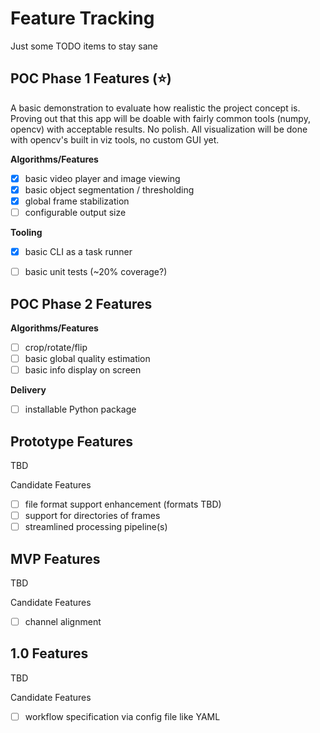 # Feature Tracking

Just some TODO items to stay sane

## POC Phase 1 Features (⭐)

A basic demonstration to evaluate how realistic the project concept is. Proving out that this app will be doable with fairly common tools (numpy, opencv) with acceptable results. No polish. All visualization will be done with opencv's built in viz 
tools, no custom GUI yet.

**Algorithms/Features**
- [x] basic video player and image viewing
- [x] basic object segmentation / thresholding
- [x] global frame stabilization
- [ ] configurable output size

**Tooling**
- [x] basic CLI as a task runner
- [ ] basic unit tests (~20% coverage?)


## POC Phase 2 Features

**Algorithms/Features**
- [ ] crop/rotate/flip
- [ ] basic global quality estimation
- [ ] basic info display on screen 

**Delivery**
- [ ] installable Python package


## Prototype Features

TBD

Candidate Features
- [ ] file format support enhancement (formats TBD)
- [ ] support for directories of frames
- [ ] streamlined processing pipeline(s)

## MVP Features

TBD

Candidate Features
- [ ] channel alignment

## 1.0 Features

TBD

Candidate Features
- [ ] workflow specification via config file like YAML


